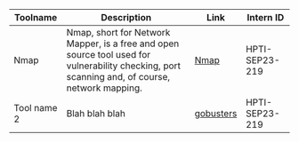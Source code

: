 | Toolname   | Description          | Link | Intern ID |
|------------|----------------------|-----|------------|
| Nmap        | Nmap, short for Network Mapper, is a free and open source tool used for vulnerability checking, port scanning and, of course, network mapping.| [Nmap](https://www.kali.org/tools/nmap/)  | HPTI-SEP23-219 |
| Tool name 2        | Blah blah blah             | [gobusters](http://google.com/)  | HPTI-SEP23-219 |
